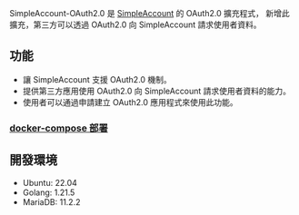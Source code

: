 SimpleAccount-OAuth2.0 是 [SimpleAccount](https://github.com/lucap9056/SimpleAccount) 的 OAuth2.0 擴充程式，
新增此擴充，第三方可以透過 OAuth2.0 向 SimpleAccount 請求使用者資料。
## 功能

- 讓 SimpleAccount 支援 OAuth2.0 機制。
- 提供第三方應用使用 OAuth2.0 向 SimpleAccount 請求使用者資料的能力。
- 使用者可以通過申請建立 OAuth2.0 應用程式來使用此功能。 

### [docker-compose 部署](https://github.com/lucap9056/SimpleAccount-OAuth2.0/blob/main/build/deploy.md) 

## 開發環境
- Ubuntu: 22.04
- Golang: 1.21.5
- MariaDB: 11.2.2

